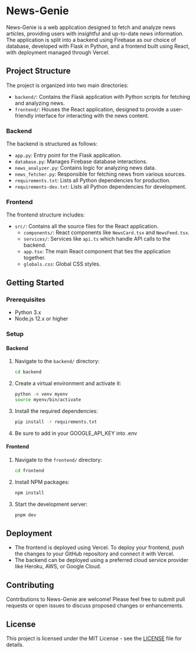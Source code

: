 # News-Genie

News-Genie is a web application designed to fetch and analyze news articles, providing users with insightful and up-to-date news information. The application is split into a backend using Firebase as our choice of database, developed with Flask in Python, and a frontend built using React, with deployment managed through Vercel.

## Project Structure

The project is organized into two main directories:

- `backend/`: Contains the Flask application with Python scripts for fetching and analyzing news.
- `frontend/`: Houses the React application, designed to provide a user-friendly interface for interacting with the news content.

### Backend

The backend is structured as follows:

- `app.py`: Entry point for the Flask application.
- `database.py`: Manages Firebase database interactions.
- `news_analyzer.py`: Contains logic for analyzing news data.
- `news_fetcher.py`: Responsible for fetching news from various sources.
- `requirements.txt`: Lists all Python dependencies for production.
- `requirements-dev.txt`: Lists all Python dependencies for development.

### Frontend

The frontend structure includes:

- `src/`: Contains all the source files for the React application.
  - `components/`: React components like `NewsCard.tsx` and `NewsFeed.tsx`.
  - `services/`: Services like `api.ts` which handle API calls to the backend.
  - `app.tsx`: The main React component that ties the application together.
  - `globals.css`: Global CSS styles.

## Getting Started

### Prerequisites

- Python 3.x
- Node.js 12.x or higher

### Setup

#### Backend

1. Navigate to the `backend/` directory:
   ```bash
   cd backend
   ```
2. Create a virtual environment and activate it:
   ```bash
   python -m venv myenv
   source myenv/bin/activate
   ```
3. Install the required dependencies:
   ```bash
   pip install -r requirements.txt
   ```
4. Be sure to add in your GOOGLE_API_KEY into .env

#### Frontend

1. Navigate to the `frontend/` directory:
   ```bash
   cd frontend
   ```
2. Install NPM packages:
   ```bash
   npm install
   ```
3. Start the development server:
   ```bash
   pnpm dev
   ```

## Deployment

- The frontend is deployed using Vercel. To deploy your frontend, push the changes to your GitHub repository and connect it with Vercel.
- The backend can be deployed using a preferred cloud service provider like Heroku, AWS, or Google Cloud.

## Contributing

Contributions to News-Genie are welcome! Please feel free to submit pull requests or open issues to discuss proposed changes or enhancements.

## License

This project is licensed under the MIT License - see the [LICENSE](LICENSE) file for details.
